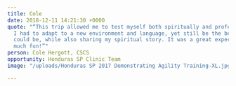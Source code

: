 ```yaml
---
title: Cole
date: 2018-12-11 14:21:30 +0000
quote: "“This trip allowed me to test myself both spiritually and professionally as
  I had to adapt to a new environment and language, yet still be the best coach I
  could be, while also sharing my spiritual story. It was a great experience and so
  much fun!”"
person: Cole Hergott, CSCS
opportunity: Honduras SP Clinic Team
image: "/uploads/Honduras SP 2017 Demonstrating Agility Training-XL.jpg"

---
```

